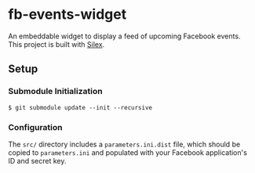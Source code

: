 # fb-events-widget

An embeddable widget to display a feed of upcoming Facebook events. This project
is built with [Silex][1].

## Setup

### Submodule Initialization

    $ git submodule update --init --recursive

### Configuration

The `src/` directory includes a `parameters.ini.dist` file, which should be
copied to `parameters.ini` and populated with your Facebook application's ID and
secret key.

  [1]: http://silex-project.org/
